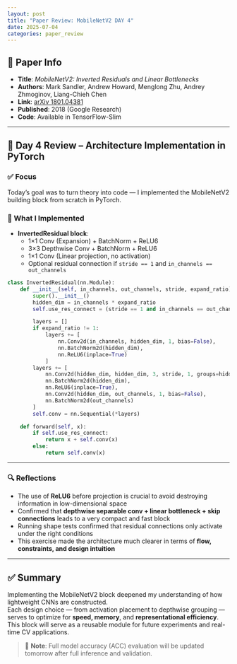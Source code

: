 ```yaml
---
layout: post
title: "Paper Review: MobileNetV2 DAY 4"
date: 2025-07-04
categories: paper_review
---
```


## 📌 Paper Info

- **Title**: *MobileNetV2: Inverted Residuals and Linear Bottlenecks*  
- **Authors**: Mark Sandler, Andrew Howard, Menglong Zhu, Andrey Zhmoginov, Liang-Chieh Chen  
- **Link**: [arXiv 1801.04381](https://arxiv.org/abs/1801.04381)  
- **Published**: 2018 (Google Research)  
- **Code**: Available in TensorFlow-Slim  

---

## 🧠 Day 4 Review – Architecture Implementation in PyTorch

### ✅ Focus

Today’s goal was to turn theory into code — I implemented the MobileNetV2 building block from scratch in PyTorch.

### 🧱 What I Implemented

- **InvertedResidual block**:
  - 1×1 Conv (Expansion) + BatchNorm + ReLU6  
  - 3×3 Depthwise Conv + BatchNorm + ReLU6  
  - 1×1 Conv (Linear projection, no activation)  
  - Optional residual connection if `stride == 1` and `in_channels == out_channels`

```python
class InvertedResidual(nn.Module):
    def __init__(self, in_channels, out_channels, stride, expand_ratio):
        super().__init__()
        hidden_dim = in_channels * expand_ratio
        self.use_res_connect = (stride == 1 and in_channels == out_channels)

        layers = []
        if expand_ratio != 1:
            layers += [
                nn.Conv2d(in_channels, hidden_dim, 1, bias=False),
                nn.BatchNorm2d(hidden_dim),
                nn.ReLU6(inplace=True)
            ]
        layers += [
            nn.Conv2d(hidden_dim, hidden_dim, 3, stride, 1, groups=hidden_dim, bias=False),
            nn.BatchNorm2d(hidden_dim),
            nn.ReLU6(inplace=True),
            nn.Conv2d(hidden_dim, out_channels, 1, bias=False),
            nn.BatchNorm2d(out_channels)
        ]
        self.conv = nn.Sequential(*layers)

    def forward(self, x):
        if self.use_res_connect:
            return x + self.conv(x)
        else:
            return self.conv(x)
```

---

### 🔍 Reflections

- The use of **ReLU6** before projection is crucial to avoid destroying information in low-dimensional space  
- Confirmed that **depthwise separable conv + linear bottleneck + skip connections** leads to a very compact and fast block  
- Running shape tests confirmed that residual connections only activate under the right conditions  
- This exercise made the architecture much clearer in terms of **flow, constraints, and design intuition**

---

## ✅ Summary

Implementing the MobileNetV2 block deepened my understanding of how lightweight CNNs are constructed.  
Each design choice — from activation placement to depthwise grouping — serves to optimize for **speed, memory**, and **representational efficiency**.  
This block will serve as a reusable module for future experiments and real-time CV applications.

> 📌 **Note**: Full model accuracy (ACC) evaluation will be updated tomorrow after full inference and validation.